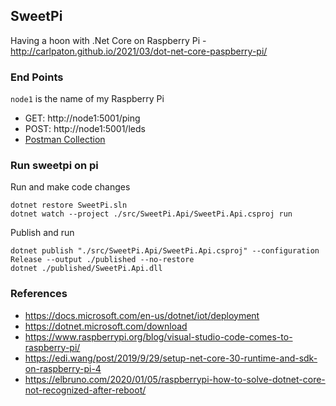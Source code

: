 ## SweetPi
Having a hoon with .Net Core on Raspberry Pi - http://carlpaton.github.io/2021/03/dot-net-core-paspberry-pi/

### End Points

`node1` is the name of my Raspberry Pi

* GET: http://node1:5001/ping
* POST: http://node1:5001/leds
* [Postman Collection](https://github.com/carlpaton/SweetPi/blob/main/devtools/SweetPi%20Api.postman_collection.json)

### Run sweetpi on pi

Run and make code changes

```
dotnet restore SweetPi.sln
dotnet watch --project ./src/SweetPi.Api/SweetPi.Api.csproj run
```

Publish and run

```
dotnet publish "./src/SweetPi.Api/SweetPi.Api.csproj" --configuration Release --output ./published --no-restore
dotnet ./published/SweetPi.Api.dll
```

### References

* https://docs.microsoft.com/en-us/dotnet/iot/deployment
* https://dotnet.microsoft.com/download
* https://www.raspberrypi.org/blog/visual-studio-code-comes-to-raspberry-pi/
* https://edi.wang/post/2019/9/29/setup-net-core-30-runtime-and-sdk-on-raspberry-pi-4
* https://elbruno.com/2020/01/05/raspberrypi-how-to-solve-dotnet-core-not-recognized-after-reboot/